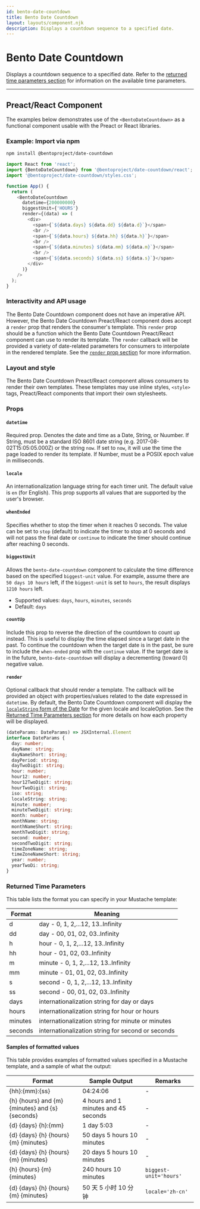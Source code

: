 ```yaml
---
id: bento-date-countdown
title: Bento Date Countdown
layout: layouts/component.njk
description: Displays a countdown sequence to a specified date.
---
```

# Bento Date Countdown

Displays a countdown sequence to a specified date. Refer to the [returned time parameters section](#returned-time-parameters) for information on the available time parameters.

<!--
## Web Component

TODO(https://go.amp.dev/issue/36619): Restore this section. We don't include it because we don't support <template> in Bento Web Components yet.

An older version of this file contains the removed section, though it's incorrect:

https://github.com/ampproject/amphtml/blob/422d171e87571c4d125a2bf956e78e92444c10e8/extensions/amp-date-countdown/1.0/README.md
-->

---

## Preact/React Component

The examples below demonstrates use of the `<BentoDateCountdown>` as a functional component usable with the Preact or React libraries.

### Example: Import via npm

```bash
npm install @bentoproject/date-countdown
```

```javascript
import React from 'react';
import {BentoDateCountdown} from '@bentoproject/date-countdown/react';
import '@bentoproject/date-countdown/styles.css';

function App() {
  return (
    <BentoDateCountdown
      datetime={200000000}
      biggestUnit={'HOURS'}
      render={(data) => (
        <div>
          <span>{`${data.days} ${data.dd} ${data.d}`}</span>
          <br />
          <span>{`${data.hours} ${data.hh} ${data.h}`}</span>
          <br />
          <span>{`${data.minutes} ${data.mm} ${data.m}`}</span>
          <br />
          <span>{`${data.seconds} ${data.ss} ${data.s}`}</span>
        </div>
      )}
    />
  );
}
```

### Interactivity and API usage

The Bento Date Countdown component does not have an imperative API. However, the Bento Date Countdown Preact/React component does accept a `render` prop that renders the consumer's template. This `render` prop should be a function which the Bento Date Countdown Preact/React component can use to render its template. The `render` callback will be provided a variety of date-related parameters for consumers to interpolate in the rendered template. See the [`render` prop section](#render) for more information.

### Layout and style

The Bento Date Countdown Preact/React component allows consumers to render their own templates. These templates may use inline styles, `<style>` tags, Preact/React components that import their own stylesheets.

### Props

#### `datetime`

Required prop. Denotes the date and time as a Date, String, or Nuumber. If String, must be a
standard ISO 8601 date string (e.g. 2017-08-02T15:05:05.000Z) or the string `now`. If set to `now`, it will use the time the page loaded to render its template. If Number, must be a POSIX epoch value in milliseconds.

#### `locale`

An internationalization language string for each timer unit. The default value is `en` (for English). This prop supports all values that are supported by the user's browser.

#### `whenEnded`

Specifies whether to stop the timer when it reaches 0 seconds. The value can be set to `stop` (default) to indicate the timer to stop at 0 seconds and will not pass the final date or `continue` to indicate the timer should continue after reaching 0 seconds.

#### `biggestUnit`

Allows the `bento-date-countdown` component to calculate the time difference based
on the specified `biggest-unit` value. For example, assume there are `50 days 10 hours` left, if the `biggest-unit` is set to `hours`, the result displays
`1210 hours` left.

-   Supported values: `days`, `hours`, `minutes`, `seconds`
-   Default: `days`

#### `countUp`

Include this prop to reverse the direction of the countdown to count up instead. This is useful to display the time elapsed since a target date in the past. To continue the countdown when the target date is in the past, be sure to include the `when-ended` prop with the `continue` value. If the target date is in the future, `bento-date-countdown` will display a decrementing (toward 0) negative value.

#### `render`

Optional callback that should render a template. The callback will be provided an object with properties/values related to the date expressed in `datetime`.
By default, the Bento Date Countdown component will display the [`localeString` form of the Date](https://developer.mozilla.org/en-US/docs/Web/JavaScript/Reference/Global_Objects/Date/toLocaleString) for the given locale and localeOption.
See the [Returned Time Parameters section](#returned-time-parameters) for more details on how each property will be displayed.

```typescript
(dateParams: DateParams) => JSXInternal.Element
interface DateParams {
  day: number;
  dayName: string;
  dayNameShort: string;
  dayPeriod: string;
  dayTwoDigit: string;
  hour: number;
  hour12: number;
  hour12TwoDigit: string;
  hourTwoDigit: string;
  iso: string;
  localeString: string;
  minute: number;
  minuteTwoDigit: string;
  month: number;
  monthName: string;
  monthNameShort: string;
  monthTwoDigit: string;
  second: number;
  secondTwoDigit: string;
  timeZoneName: string;
  timeZoneNameShort: string;
  year: number;
  yearTwoDi: string;
}
```

### Returned Time Parameters

This table lists the format you can specify in your Mustache template:

| Format  | Meaning                                           |
| ------- | ------------------------------------------------- |
| d       | day - 0, 1, 2,...12, 13..Infinity                 |
| dd      | day - 00, 01, 02, 03..Infinity                    |
| h       | hour - 0, 1, 2,...12, 13..Infinity                |
| hh      | hour - 01, 02, 03..Infinity                       |
| m       | minute - 0, 1, 2,...12, 13..Infinity              |
| mm      | minute - 01, 01, 02, 03..Infinity                 |
| s       | second - 0, 1, 2,...12, 13..Infinity              |
| ss      | second - 00, 01, 02, 03..Infinity                 |
| days    | internationalization string for day or days       |
| hours   | internationalization string for hour or hours     |
| minutes | internationalization string for minute or minutes |
| seconds | internationalization string for second or seconds |

#### Samples of formatted values

This table provides examples of formatted values specified in a Mustache template, and a sample of what the output:

| Format                                          | Sample Output                        | Remarks                |
| ----------------------------------------------- | ------------------------------------ | ---------------------- |
| {hh}:{mm}:{ss}                                  | 04:24:06                             | -                      |
| {h} {hours} and {m} {minutes} and {s} {seconds} | 4 hours and 1 minutes and 45 seconds | -                      |
| {d} {days} {h}:{mm}                             | 1 day 5:03                           | -                      |
| {d} {days} {h} {hours} {m} {minutes}            | 50 days 5 hours 10 minutes           | -                      |
| {d} {days} {h} {hours} {m} {minutes}            | 20 days 5 hours 10 minutes           | -                      |
| {h} {hours} {m} {minutes}                       | 240 hours 10 minutes                 | `biggest-unit='hours'` |
| {d} {days} {h} {hours} {m} {minutes}            | 50 天 5 小时 10 分钟                 | `locale='zh-cn'`       |
